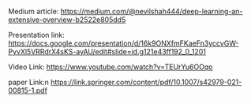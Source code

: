 
Medium article: https://medium.com/@nevilshah444/deep-learning-an-extensive-overview-b2522e805dd5

Presentation link: https://docs.google.com/presentation/d/16k9ONXfmFKaeFn3yccvGW-PyvXl5VRRdrX4sKS-ayAU/edit#slide=id.g121e43ff192_0_1201

Video Link: https://www.youtube.com/watch?v=TEUrYu6OOqo

paper Link:n https://link.springer.com/content/pdf/10.1007/s42979-021-00815-1.pdf

